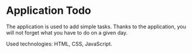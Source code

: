 # Application Todo

The application is used to add simple tasks. Thanks to the application, you will not forget what you have to do on a given day.

Used technologies: HTML, CSS, JavaScript.
